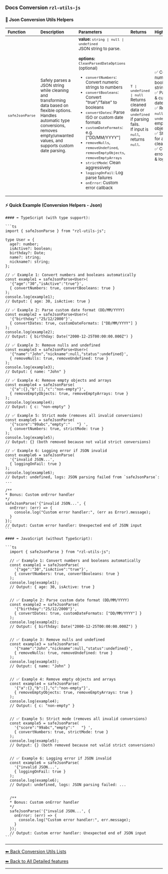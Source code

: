 ### Docs Conversion `rzl-utils-js`   
  #### 🚀 Json Conversion Utils Helpers

  <table>
    <thead>
      <tr>
        <th style="text-align:left;"><small>Function</small></th>
        <th style="text-align:left;"><small>Description</small></th>
        <th style="text-align:left;"><small>Parameters</small></th>
        <th style="text-align:left;"><small>Returns</small></th>
        <th style="text-align:left;"><small>Highlights</small></th>
      </tr>
    </thead>
    <tbody>
      <tr>
        <td><small><code>safeJsonParse</code></small></td>
        <td>
          <small>
            Safely parses a JSON string while cleaning and transforming data based on flexible options.<br>
            Handles automatic type conversions, removes empty/unwanted values, and supports custom date parsing.
          </small>
        </td>
        <td>
          <small>
            <strong>value:</strong> <code>string | null | undefined</code><br>
            JSON string to parse.<br><br>
            <strong>options:</strong> <code>CleanParsedDataOptions</code> (optional)<br>
            <ul>
              <li><code>convertNumbers</code>: Convert numeric strings to numbers</li>
              <li><code>convertBooleans</code>: Convert "true"/"false" to booleans</li>
              <li><code>convertDates</code>: Parse ISO or custom date formats</li>
              <li><code>customDateFormats</code>: e.g. ["DD/MM/YYYY"]</li>
              <li><code>removeNulls</code>, <code>removeUndefined</code>, <code>removeEmptyObjects</code>, <code>removeEmptyArrays</code></li>
              <li><code>strictMode</code>: Clean aggressively</li>
              <li><code>loggingOnFail</code>: Log parse failures</li>
              <li><code>onError</code>: Custom error callback</li>
            </ul>
          </small>
        </td>
        <td>
          <small>
            <code>T | undefined | null</code><br>
            Returns cleaned data or <code>undefined</code> if parsing fails.<br>
            If input is <code>null</code>, returns <code>null</code>.
          </small>
        </td>
        <td>
          <small>
            ✅ Converts numeric & boolean strings<br>
            ✅ Parses ISO & custom dates<br>
            ✅ Removes <code>null</code>, <code>undefined</code>, empty objects/arrays<br>
            ✅ Strict mode for aggressive cleaning<br>
            ✅ Custom error handler & logging
          </small>
        </td>
      </tr>
    </tbody>
  </table>

  #### ⚡ Quick Example (Conversion Helpers - Json)
    #### ➡️ TypeScript (with type support):

    ```ts
    import { safeJsonParse } from "rzl-utils-js";

    type User = {
      age?: number;
      isActive?: boolean;
      birthday?: Date;
      name?: string;
      nickname?: string;
    };

    // ✅ Example 1: Convert numbers and booleans automatically
    const example1 = safeJsonParse<User>(
      '{"age":"30","isActive":"true"}',
      { convertNumbers: true, convertBooleans: true }
    );
    console.log(example1);
    // Output: { age: 30, isActive: true }

    // ✅ Example 2: Parse custom date format (DD/MM/YYYY)
    const example2 = safeJsonParse<User>(
      '{"birthday":"25/12/2000"}',
      { convertDates: true, customDateFormats: ["DD/MM/YYYY"] }
    );
    console.log(example2);
    // Output: { birthday: Date("2000-12-25T00:00:00.000Z") }

    // ✅ Example 3: Remove nulls and undefined
    const example3 = safeJsonParse<User>(
      '{"name":"John","nickname":null,"status":undefined}',
      { removeNulls: true, removeUndefined: true }
    );
    console.log(example3);
    // Output: { name: "John" }

    // ✅ Example 4: Remove empty objects and arrays
    const example4 = safeJsonParse(
      '{"a":{},"b":[],"c":"non-empty"}',
      { removeEmptyObjects: true, removeEmptyArrays: true }
    );
    console.log(example4);
    // Output: { c: "non-empty" }

    // ✅ Example 5: Strict mode (removes all invalid conversions)
    const example5 = safeJsonParse(
      '{"score":"99abc","empty":"   "} ',
      { convertNumbers: true, strictMode: true }
    );
    console.log(example5);
    // Output: {} (both removed because not valid strict conversions)

    // ✅ Example 6: Logging error if JSON invalid
    const example6 = safeJsonParse(
      '{"invalid JSON...',
      { loggingOnFail: true }
    );
    console.log(example6);
    // Output: undefined, logs: JSON parsing failed from `safeJsonParse`: ...

    /**
    * Bonus: Custom onError handler
    */
    safeJsonParse('{"invalid JSON...', {
      onError: (err) => {
        console.log("Custom error handler:", (err as Error).message);
      }
    });
    // Output: Custom error handler: Unexpected end of JSON input
    ```

    #### ➡️ JavaScript (without TypeScript): 

    ```ts
      import { safeJsonParse } from "rzl-utils-js";

      // ✅ Example 1: Convert numbers and booleans automatically
      const example1 = safeJsonParse(
        '{"age":"30","isActive":"true"}',
        { convertNumbers: true, convertBooleans: true }
      );
      console.log(example1);
      // Output: { age: 30, isActive: true }


      // ✅ Example 2: Parse custom date format (DD/MM/YYYY)
      const example2 = safeJsonParse(
        '{"birthday":"25/12/2000"}',
        { convertDates: true, customDateFormats: ["DD/MM/YYYY"] }
      );
      console.log(example2);
      // Output: { birthday: Date("2000-12-25T00:00:00.000Z") }


      // ✅ Example 3: Remove nulls and undefined
      const example3 = safeJsonParse(
        '{"name":"John","nickname":null,"status":undefined}',
        { removeNulls: true, removeUndefined: true }
      );
      console.log(example3);
      // Output: { name: "John" }


      // ✅ Example 4: Remove empty objects and arrays
      const example4 = safeJsonParse(
        '{"a":{},"b":[],"c":"non-empty"}',
        { removeEmptyObjects: true, removeEmptyArrays: true }
      );
      console.log(example4);
      // Output: { c: "non-empty" }


      // ✅ Example 5: Strict mode (removes all invalid conversions)
      const example5 = safeJsonParse(
        '{"score":"99abc","empty":"   "} ',
        { convertNumbers: true, strictMode: true }
      );
      console.log(example5);
      // Output: {} (both removed because not valid strict conversions)


      // ✅ Example 6: Logging error if JSON invalid
      const example6 = safeJsonParse(
        '{"invalid JSON...',
        { loggingOnFail: true }
      );
      console.log(example6);
      // Output: undefined, logs: JSON parsing failed: ...


      /**
      * Bonus: Custom onError handler
      */
      safeJsonParse('{"invalid JSON...', {
        onError: (err) => {
          console.log("Custom error handler:", err.message);
        }
      });
      // Output: Custom error handler: Unexpected end of JSON input
    ```

---

[⬅ Back Conversion Utils Lists](https://github.com/rzl-app/rzl-utils-js/blob/main/docs/detailed-features/index.md)

[⬅ Back to All Detailed features](https://github.com/rzl-app/rzl-utils-js?tab=readme-ov-file#detailed-features)

---
